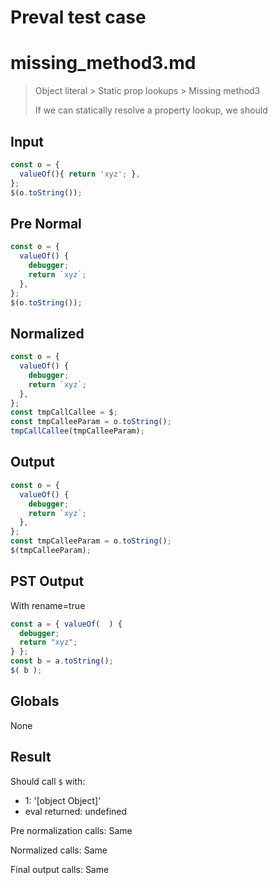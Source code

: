 # Preval test case

# missing_method3.md

> Object literal > Static prop lookups > Missing method3
>
> If we can statically resolve a property lookup, we should

## Input

`````js filename=intro
const o = {
  valueOf(){ return 'xyz'; },
};
$(o.toString());
`````

## Pre Normal


`````js filename=intro
const o = {
  valueOf() {
    debugger;
    return `xyz`;
  },
};
$(o.toString());
`````

## Normalized


`````js filename=intro
const o = {
  valueOf() {
    debugger;
    return `xyz`;
  },
};
const tmpCallCallee = $;
const tmpCalleeParam = o.toString();
tmpCallCallee(tmpCalleeParam);
`````

## Output


`````js filename=intro
const o = {
  valueOf() {
    debugger;
    return `xyz`;
  },
};
const tmpCalleeParam = o.toString();
$(tmpCalleeParam);
`````

## PST Output

With rename=true

`````js filename=intro
const a = { valueOf(  ) {
  debugger;
  return "xyz";
} };
const b = a.toString();
$( b );
`````

## Globals

None

## Result

Should call `$` with:
 - 1: '[object Object]'
 - eval returned: undefined

Pre normalization calls: Same

Normalized calls: Same

Final output calls: Same

